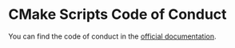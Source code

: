# CMake Scripts Code of Conduct

You can find the code of conduct in the [official documentation](https://rsps.github.io/cmake-scripts/current/code_of_conduct.html).
